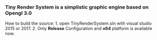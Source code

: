 ###   Tiny Render System is a simplistic graphic engine  based on Opengl 3.0

How to build the source:
    1.     open TinyRenderSystem.sln with  visual studio 2015 or 2017.
    2.     Only **Release** Configuration and **x64** platform is available now.





    